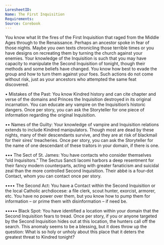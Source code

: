 ```yaml
---
LoresheetID: 
Name: The First Inquisition
Requirements:
Source: Corebook
---
```

You know what lit the fires of the First Inquisition that raged from the Middle Ages through to the Renaissance. Perhaps an ancestor spoke in fear of those nights. Maybe you own texts chronicling those terrible times or you have designs on recreating them by turning the church against your enemies. Your knowledge of the Inquisition is such that you may have capacity to manipulate the Second Inquisition of tonight, though their methods and some beliefs have changed. You know how best to evade the group and how to turn them against your foes. Such actions do not come without risk, just as your ancestors who attempted the same feat discovered. 

• Mistakes of the Past: You know Kindred history and can cite chapter and verse of the domains and Princes the Inquisition destroyed in its original incarnation. You can educate any vampire on the Inquisition’s historic dangers. Once per story, you can ask the Storyteller for one piece of information regarding the original Inquisition. 

•• Names of the Guilty: Your knowledge of vampire and Inquisition relations extends to include Kindred manipulators. Though most are dead by these nights, many of their descendants survive, and they are at risk of blackmail for their sires’ treacheries. Once per story, you can ask the Storyteller for the name of one descendant of these traitors in your domain, if there is one. 

••• The Sect of St. James: You have contacts who consider themselves “old Inquisitors.” The Sectus Sancti Iacomi harbors a deep resentment for their fancy modern counterparts, acting with greater fanaticism and suicidal zeal than the more controlled Second Inquisition. Their abbé is a four-dot Contact, whom you can contact once per story. 

•••• The Second Act: You have a Contact within the Second Inquisition or the local Catholic archdiocese: a file clerk, scout hunter, exorcist, armorer, etc. You have no power over them, but you know how to pump them for information – or prime them with disinformation – if need be. 

••••• Black Spot: You have identified a location within your domain that the Second Inquisition fears to tread. Once per story, if you or anyone targeted by the Second Inquisition hides out at this location, the hunters call off the search. This anomaly seems to be a blessing, but it does throw up the question: What is so holy or unholy about this place that it deters the greatest threat to Kindred tonight? 